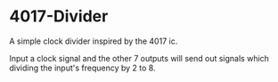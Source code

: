# 4017-Divider

A simple clock divider inspired by the 4017 ic.

Input a clock signal and the other 7 outputs will send out signals which dividing the input's frequency by 2 to 8.
